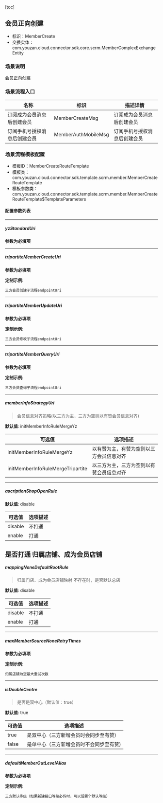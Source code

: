 [toc]

## 会员正向创建
- 标识：MemberCreate
- 交换实体：com.youzan.cloud.connector.sdk.core.scrm.MemberComplexExchangeEntity
### 场景说明
会员正向创建
### 场景流程入口

名称 | 标识 | 描述详情
---|---|---
订阅成为会员消息后创建会员 | MemberCreateMsg | 订阅成为会员消息后创建会员
订阅手机号授权消息后创建会员 | MemberAuthMobileMsg | 订阅手机号授权消息后创建会员

### 场景流程模板配置
- 模板ID：MemberCreateRouteTemplate
- 模板类：com.youzan.cloud.connector.sdk.template.scrm.member.MemberCreateRouteTemplate
- 模板参数类：com.youzan.cloud.connector.sdk.template.scrm.member.MemberCreateRouteTemplate$TemplateParameters

#### 配置参数列表

---
##### yzStandardUri
> 

**参数为必填项**

---
##### tripartiteMemberCreateUri
> 

**参数为必填项**


**定制示例**:
```
三方会员创建子流程endpointUri
```
---
##### tripartiteMemberUpdateUri
> 

**参数为必填项**


**定制示例**:
```
三方会员修改子流程endpointUri
```
---
##### tripartiteMemberQueryUri
> 

**参数为必填项**


**定制示例**:
```
三方会员查询子流程endpointUri
```
---
##### memberInfoStrategyUri
> 会员信息对齐策略(以三方为主，三方为空则以有赞会员信息对齐)

**默认值**: initMemberInfoRuleMergeYz

可选值 | 选项描述
---|---
initMemberInfoRuleMergeYz | 以有赞为主，有赞为空则以三方会员信息对齐
initMemberInfoRuleMergeTripartite | 以三方为主，三方为空则以有赞会员信息对齐
---
##### ascriptionShopOpenRule
> 

**默认值**: disable

可选值 | 选项描述
---|---
disable | 不打通
enable | 打通
是否打通 归属店铺、成为会员店铺
---
##### mappingNoneDefaultRootRule
> 归属门店、成为会员店铺映射 不存在时，是否默认总店

**默认值**: disable

可选值 | 选项描述
---|---
disable | 不打通
enable | 打通
---
##### maxMemberSourceNoneRetryTimes
> 

**参数为必填项**


**定制示例**:
```
归属店铺为空最大重试次数
```
---
##### isDoubleCentre
> 是否是双中心（默认值：true）

**默认值**: true

可选值 | 选项描述
---|---
true | 是双中心（三方新增会员时会同步至有赞）
false | 是单中心（三方新增会员时不会同步至有赞)
---
##### defaultMemberOutLevelAlias
> 

**参数为必填项**


**定制示例**:
```
三方默认等级（如果新建接口等级必传时，可以设置个默认等级）
```


